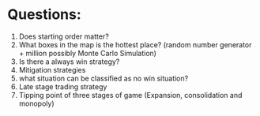 # Questions:
1. Does starting order matter?
2. What boxes in the map is the hottest place? (random number generator + million possibly Monte Carlo Simulation)
3. Is there a always win strategy?
4. Mitigation strategies
5. what situation can be classified as no win situation?
6. Late stage trading strategy
7. Tipping point of three stages of game (Expansion, consolidation and monopoly)
